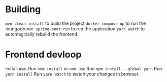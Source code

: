 # Building

`mvn clean install` to build the project
`docker-compose up` to run the mongodb
`mvn spring-boot:run` to run the application
`yarn watch` to automagically rebuild the frontend.

# Frontend devloop

Install `nvm`.
Run `nvm install` or `nvm use`
Run `npm install --global yarn`
Run `yarn install`
Run `yarn watch` to watch your changes in browser.
